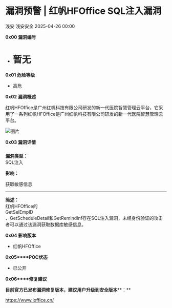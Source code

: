 #  漏洞预警 | 红帆HFOffice SQL注入漏洞   
浅安  浅安安全   2025-04-26 00:00  
  
**0x00 漏洞编号**  
- # 暂无  
  
**0x01 危险等级**  
- 高危  
  
**0x02 漏洞概述**  
  
红帆HFOffice是广州红帆科技有限公司研发的新一代医院智慧管理云平台，它采用了一系列红帆HFOffice是广州红帆科技有限公司研发的新一代医院智慧管理云平台。  
  
![图片](https://mmbiz.qpic.cn/sz_mmbiz_png/7stTqD182SUaibfaUKics1fxd9mDYiba3ibiacJoRqx8w8cOXGdZ3H2Ju0NrQNLIfHDKmfuyJT3gWeWajUq3nPKfcuQ/640?wx_fmt=png&from=appmsg&wxfrom=5&wx_lazy=1&wx_co=1&tp=webp "")  
  
**0x03 漏洞详情**  
###   
  
**漏洞类型：**  
SQL注入  
  
**影响：**  
  
获取敏感信息  
  
****  
  
**简述：**  
红帆HFOffice的  
GetSelEmpID  
、GetScheduleDetail和GetRemindInf存在SQL注入漏洞，未经身份验证的攻击者可以通过该漏洞获取数据库敏感信息。  
  
**0x04 影响版本**  
- 红帆HFOffice  
  
**0x05****POC状态**  
- 已公开  
  
**0x06****修复建议**  
  
**目前官方已发布漏洞修复版本，建议用户升级到安全版本****：**  
  
https://www.ioffice.cn/  
  
  
  
